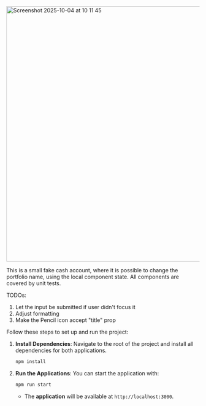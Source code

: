 
<img width="533" height="666" alt="Screenshot 2025-10-04 at 10 11 45" src="https://github.com/user-attachments/assets/fbdc7da3-18cc-4f08-ae25-2ed24cb27279" />

This is a small fake cash account, where it is possible to change the portfolio name, using the local component state.
All components are covered by unit tests.

TODOs:

1. Let the input be submitted if user didn't focus it
2. Adjust formatting
3. Make the Pencil icon accept "title" prop

Follow these steps to set up and run the project:

1.  **Install Dependencies**: Navigate to the root of the project and install all dependencies for both applications.

    ```bash
    npm install
    ```

2.  **Run the Applications**: You can start the application with:

    ```bash
    npm run start
    ```

    - The **application** will be available at `http://localhost:3000`.
